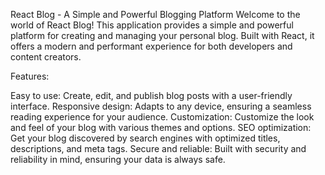 React Blog - A Simple and Powerful Blogging Platform
Welcome to the world of React Blog! This application provides a simple and powerful platform for creating and managing your personal blog. Built with React, it offers a modern and performant experience for both developers and content creators.

Features:

Easy to use: Create, edit, and publish blog posts with a user-friendly interface.
Responsive design: Adapts to any device, ensuring a seamless reading experience for your audience.
Customization: Customize the look and feel of your blog with various themes and options.
SEO optimization: Get your blog discovered by search engines with optimized titles, descriptions, and meta tags.
Secure and reliable: Built with security and reliability in mind, ensuring your data is always safe.

